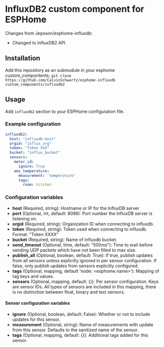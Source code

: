 # InfluxDB2 custom component for ESPHome
Changes from Jepsson/esphome-influxdb:
- Changed to InfluxDB2 API

## Installation
Add this repository as an submodule in your esphome custom_compontents;
`git clone https://github.com/CalvinSchwartz/esphome-influxdb custom_components/influxdb2`

## Usage

Add `influxdb2` section to your ESPHome configuration file.

### Example configuration

```yaml
influxdb2:
  host: "influxdb-host"
  orgid: "influx_org"
  token: "Token XXX"
  bucket: "influx_bucket"
  sensors:
    meter_id:
      ignore: True
    ams_temperature:
      measurement: 'temperature'
      tags: 
        room: kitchen
```

### Configuration variables

* **host** (Required, string): Hostname or IP for the InfluxDB server
* **port** (Optional, int, default: 8086): Port number the InfluxDB server is listening on.
* **orgid** (Required, string): Organization ID when connecting to influxdb.
* **token** (Required, string): Token used when connecting to influxdb. Format: "Token XXXX"
* **bucket** (Required, string): Name of influxdb bucket.
* **send_timeout** (Optional, time, default: "500ms"): Time to wait before sending UDP packets which have not been filled to max size.
* **publish_all** (Optional, boolean, default: True): If true, publish updates from all sensors unless explicitly ignored in per sensor configuration. If false, only publish updates from sensors explicitly configured.
* **tags** (Optional, mapping, default 'node: <esphome.name>'): Mapping of tag keys and values. 
* **sensors** (Optional, mapping, default: {}): Per sensor configuration. Keys are sensor IDs. All types of sensors are included in this mapping, there is no distinction between float, binary and text sensors.

#### Sensor configuration variables

* **ignore** (Optional, boolean, default: False): Whether or not to include updates for this sensor.
* **measurement** (Optional, string): Name of measurements with update from this sensor. Defaults to the sanitized name of the sensor.
* **tags** (Optional, mapping, default: {}): Additional tags added for this sensor.
